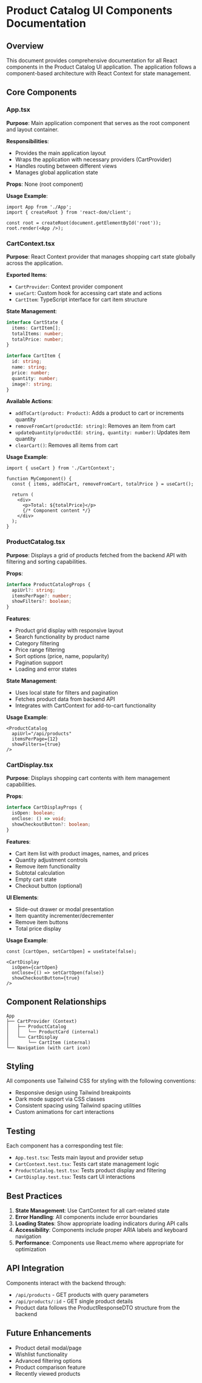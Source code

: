 # Product Catalog UI Components Documentation

## Overview

This document provides comprehensive documentation for all React components in the Product Catalog UI application. The application follows a component-based architecture with React Context for state management.

## Core Components

### App.tsx

**Purpose**: Main application component that serves as the root component and layout container.

**Responsibilities**:
- Provides the main application layout
- Wraps the application with necessary providers (CartProvider)
- Handles routing between different views
- Manages global application state

**Props**: None (root component)

**Usage Example**:
```tsx
import App from './App';
import { createRoot } from 'react-dom/client';

const root = createRoot(document.getElementById('root'));
root.render(<App />);
```

### CartContext.tsx

**Purpose**: React Context provider that manages shopping cart state globally across the application.

**Exported Items**:
- `CartProvider`: Context provider component
- `useCart`: Custom hook for accessing cart state and actions
- `CartItem`: TypeScript interface for cart item structure

**State Management**:
```typescript
interface CartState {
  items: CartItem[];
  totalItems: number;
  totalPrice: number;
}

interface CartItem {
  id: string;
  name: string;
  price: number;
  quantity: number;
  image?: string;
}
```

**Available Actions**:
- `addToCart(product: Product)`: Adds a product to cart or increments quantity
- `removeFromCart(productId: string)`: Removes an item from cart
- `updateQuantity(productId: string, quantity: number)`: Updates item quantity
- `clearCart()`: Removes all items from cart

**Usage Example**:
```tsx
import { useCart } from './CartContext';

function MyComponent() {
  const { items, addToCart, removeFromCart, totalPrice } = useCart();
  
  return (
    <div>
      <p>Total: ${totalPrice}</p>
      {/* Component content */}
    </div>
  );
}
```

### ProductCatalog.tsx

**Purpose**: Displays a grid of products fetched from the backend API with filtering and sorting capabilities.

**Props**:
```typescript
interface ProductCatalogProps {
  apiUrl?: string;
  itemsPerPage?: number;
  showFilters?: boolean;
}
```

**Features**:
- Product grid display with responsive layout
- Search functionality by product name
- Category filtering
- Price range filtering
- Sort options (price, name, popularity)
- Pagination support
- Loading and error states

**State Management**:
- Uses local state for filters and pagination
- Fetches product data from backend API
- Integrates with CartContext for add-to-cart functionality

**Usage Example**:
```tsx
<ProductCatalog 
  apiUrl="/api/products"
  itemsPerPage={12}
  showFilters={true}
/>
```

### CartDisplay.tsx

**Purpose**: Displays shopping cart contents with item management capabilities.

**Props**:
```typescript
interface CartDisplayProps {
  isOpen: boolean;
  onClose: () => void;
  showCheckoutButton?: boolean;
}
```

**Features**:
- Cart item list with product images, names, and prices
- Quantity adjustment controls
- Remove item functionality
- Subtotal calculation
- Empty cart state
- Checkout button (optional)

**UI Elements**:
- Slide-out drawer or modal presentation
- Item quantity incrementer/decrementer
- Remove item buttons
- Total price display

**Usage Example**:
```tsx
const [cartOpen, setCartOpen] = useState(false);

<CartDisplay 
  isOpen={cartOpen}
  onClose={() => setCartOpen(false)}
  showCheckoutButton={true}
/>
```

## Component Relationships

```
App
├── CartProvider (Context)
│   ├── ProductCatalog
│   │   └── ProductCard (internal)
│   └── CartDisplay
│       └── CartItem (internal)
└── Navigation (with cart icon)
```

## Styling

All components use Tailwind CSS for styling with the following conventions:
- Responsive design using Tailwind breakpoints
- Dark mode support via CSS classes
- Consistent spacing using Tailwind spacing utilities
- Custom animations for cart interactions

## Testing

Each component has a corresponding test file:
- `App.test.tsx`: Tests main layout and provider setup
- `CartContext.test.tsx`: Tests cart state management logic
- `ProductCatalog.test.tsx`: Tests product display and filtering
- `CartDisplay.test.tsx`: Tests cart UI interactions

## Best Practices

1. **State Management**: Use CartContext for all cart-related state
2. **Error Handling**: All components include error boundaries
3. **Loading States**: Show appropriate loading indicators during API calls
4. **Accessibility**: Components include proper ARIA labels and keyboard navigation
5. **Performance**: Components use React.memo where appropriate for optimization

## API Integration

Components interact with the backend through:
- `/api/products` - GET products with query parameters
- `/api/products/:id` - GET single product details
- Product data follows the ProductResponseDTO structure from the backend

## Future Enhancements

- Product detail modal/page
- Wishlist functionality
- Advanced filtering options
- Product comparison feature
- Recently viewed products
